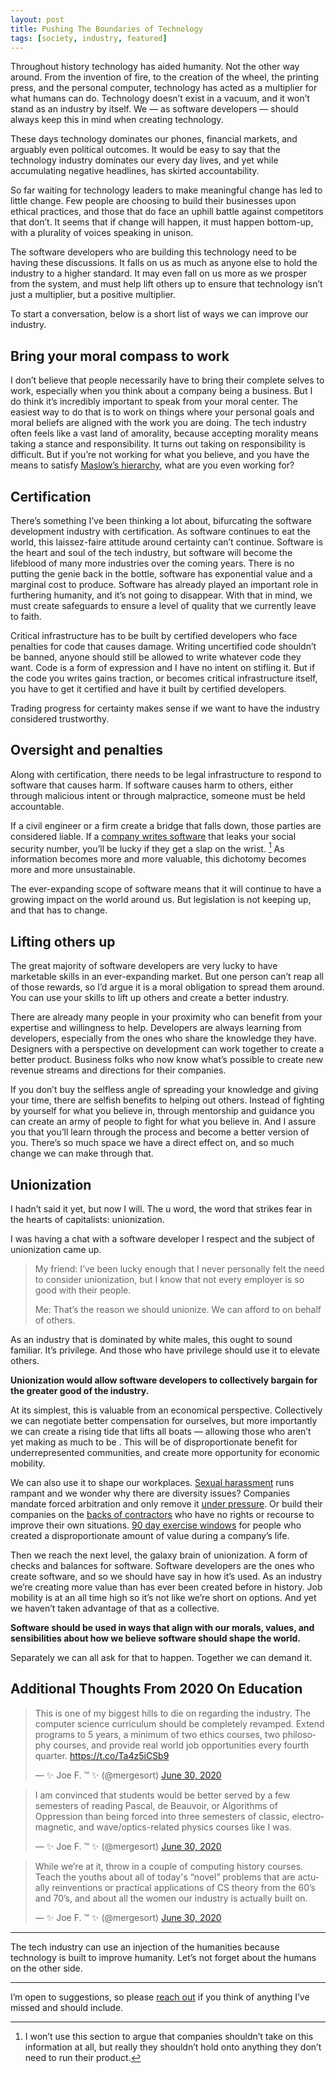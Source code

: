 ```yaml
---
layout: post
title: Pushing The Boundaries of Technology
tags: [society, industry, featured]
---
```


Throughout history technology has aided humanity. Not the other way around. From the invention of fire, to the creation of the wheel, the printing press, and the personal computer, technology has acted as a multiplier for what humans can do. Technology doesn’t exist in a vacuum, and it won’t stand as an industry by itself. We — as software developers — should always keep this in mind when creating technology.

These days technology dominates our phones, financial markets, and arguably even political outcomes. It would be easy to say that the technology industry dominates our every day lives, and yet while accumulating negative headlines, has skirted accountability.

So far waiting for technology leaders to make meaningful change has led to little change. Few people are choosing to build their businesses upon ethical practices, and those that do face an uphill battle against competitors that don’t. It seems that if change will happen, it must happen bottom-up, with a plurality of voices speaking in unison.

The software developers who are building this technology need to be having these discussions. It falls on us as much as anyone else to hold the industry to a higher standard. It may even fall on us more as we prosper from the system, and must help lift others up to ensure that technology isn’t just a multiplier, but a positive multiplier.

To start a conversation, below is a short list of ways we can improve our industry.

## Bring your moral compass to work

I don’t believe that people necessarily have to bring their complete selves to work, especially when you think about a company being a business. But I do think it’s incredibly important to speak from your moral center. The easiest way to do that is to work on things where your personal goals and moral beliefs are aligned with the work you are doing. The tech industry often feels like a vast land of amorality, because accepting morality means taking a stance and responsibility. It turns out taking on responsibility is difficult. But if you’re not working for what you believe, and you have the means to satisfy [Maslow’s hierarchy](https://en.wikipedia.org/wiki/Maslow%27s_hierarchy_of_needs), what are you even working for?

## Certification

There’s something I’ve been thinking a lot about, bifurcating the software development industry with certification. As software continues to eat the world, this laissez-faire attitude around certainty can’t continue. Software is the heart and soul of the tech industry, but software will become the lifeblood of many more industries over the coming years. There is no putting the genie back in the bottle, software has exponential value and a marginal cost to produce. Software has already played an important role in furthering humanity, and it’s not going to disappear. With that in mind, we must create safeguards to ensure a level of quality that we currently leave to faith.

Critical infrastructure has to be built by certified developers who face penalties for code that causes damage. Writing uncertified code shouldn’t be banned, anyone should still be allowed to write whatever code they want. Code is a form of expression and I have no intent on stifling it. But if the code you writes gains traction, or becomes critical infrastructure itself, you have to get it certified and have it built by certified developers.

Trading progress for certainty makes sense if we want to have the industry considered trustworthy.

## Oversight and penalties

Along with certification, there needs to be legal infrastructure to respond to software that causes harm. If software causes harm to others, either through malicious intent or through malpractice, someone must be held accountable.

If a civil engineer or a firm create a bridge that falls down, those parties are considered liable. If a [company writes software](https://www.ftc.gov/equifax-data-breach) that leaks your social security number, you’ll be lucky if they get a slap on the wrist. [^1] As information becomes more and more valuable, this dichotomy becomes more and more unsustainable.

The ever-expanding scope of software means that it will continue to have a growing impact on the world around us. But legislation is not keeping up, and that has to change.

## Lifting others up

The great majority of software developers are very lucky to have marketable skills in an ever-expanding market. But one person can’t reap all of those rewards, so I’d argue it is a moral obligation to spread them around. You can use your skills to lift up others and create a better industry.

There are already many people in your proximity who can benefit from your expertise and willingness to help. Developers are always learning from developers, especially from the ones who share the knowledge they have. Designers with a perspective on development can work together to create a better product. Business folks who now know what’s possible to create new revenue streams and directions for their companies.

If you don’t buy the selfless angle of spreading your knowledge and giving your time, there are selfish benefits to helping out others. Instead of fighting by yourself for what you believe in, through mentorship and guidance you can create an army of people to fight for what you believe in. And I assure you that you’ll learn through the process and become a better version of you.
There’s so much space we have a direct effect on, and so much change we can make through that.

## Unionization

I hadn’t said it yet, but now I will. The u word, the word that strikes fear in the hearts of capitalists: unionization.

I was having a chat with a software developer I respect and the subject of unionization came up.

> My friend: I’ve been lucky enough that I never personally felt the need to consider unionization, but I know that not every employer is so good with their people.
> 
> Me: That’s the reason we should unionize. We can afford to on behalf of others.

As an industry that is dominated by white males, this ought to sound familiar. It’s privilege. And those who have privilege should use it to elevate others.

**Unionization would allow software developers to collectively bargain for the greater good of the industry.**

At its simplest, this is valuable from an economical perspective. Collectively we can negotiate better compensation for ourselves, but more importantly we can create a rising tide that lifts all boats — allowing those who aren’t yet making as much to be . This will be of disproportionate benefit for underrepresented communities, and create more opportunity for economic mobility.

We can also use it to shape our workplaces. [Sexual harassment](https://smile.amazon.com/Brotopia-Breaking-Boys-Silicon-Valley/dp/0735213534) runs rampant and we wonder why there are diversity issues? Companies mandate forced arbitration and only remove it [under pressure](http://nymag.com/intelligencer/2018/11/tech-companies-end-forced-arbitration-after-google-does.html). Or build their companies on the [backs of contractors](https://techcrunch.com/2017/06/06/how-can-tech-companies-treat-their-contractors-better/) who have no rights or recourse to improve their own situations. [90 day exercise windows](https://zachholman.com/posts/fuck-your-90-day-exercise-window/) for people who created a disproportionate amount of value during a company’s life.

Then we reach the next level, the galaxy brain of unionization. A form of checks and balances for software. Software developers are the ones who create software, and so we should have say in how it’s used. As an industry we’re creating more value than has ever been created before in history. Job mobility is at an all time high so it’s not like we’re short on options. And yet we haven’t taken advantage of that as a collective.

**Software should be used in ways that align with our morals, values, and sensibilities about how we believe software should shape the world.**

Separately we can all ask for that to happen. Together we can demand it.

## Additional Thoughts From 2020 On Education

<blockquote class="twitter-tweet" data-conversation="none" data-dnt="true"><p lang="en" dir="ltr">This is one of my biggest hills to die on regarding the industry. The computer science curriculum should be completely revamped. Extend programs to 5 years, a minimum of two ethics courses, two philosophy courses, and provide real world job opportunities every fourth quarter. <a href="https://t.co/Ta4z5iCSb9">https://t.co/Ta4z5iCSb9</a></p>&mdash; ✨ Joe F. ™ ✨ (@mergesort) <a href="https://twitter.com/mergesort/status/1277942206532288512?ref_src=twsrc%5Etfw">June 30, 2020</a></blockquote> <script async src="https://platform.twitter.com/widgets.js" charset="utf-8"></script>

<blockquote class="twitter-tweet" data-conversation="none" data-dnt="true"><p lang="en" dir="ltr">I am convinced that students would be better served by a few semesters of reading Pascal, de Beauvoir, or Algorithms of Oppression than being forced into three semesters of classic, electromagnetic, and wave/optics-related physics courses like I was.</p>&mdash; ✨ Joe F. ™ ✨ (@mergesort) <a href="https://twitter.com/mergesort/status/1277988590476288002?ref_src=twsrc%5Etfw">June 30, 2020</a></blockquote> <script async src="https://platform.twitter.com/widgets.js" charset="utf-8"></script>

<blockquote class="twitter-tweet" data-conversation="none" data-dnt="true"><p lang="en" dir="ltr">While we’re at it, throw in a couple of computing history courses. Teach the youths about all of today&#39;s “novel” problems that are actually reinventions or practical applications of CS theory from the 60’s and 70’s, and about all the women our industry is actually built on.</p>&mdash; ✨ Joe F. ™ ✨ (@mergesort) <a href="https://twitter.com/mergesort/status/1277988591344418817?ref_src=twsrc%5Etfw">June 30, 2020</a></blockquote> <script async src="https://platform.twitter.com/widgets.js" charset="utf-8"></script>

----------

The tech industry can use an injection of the humanities because technology is built to improve humanity. Let’s not forget about the humans on the other side.

----------

I’m open to suggestions, so please [reach out](https://twitter.com/intent/tweet?text=@mergesort) if you think of anything I’ve missed and should include.

[^1]: I won’t use this section to argue that companies shouldn’t take on this information at all, but really they shouldn’t hold onto anything they don’t need to run their product.

